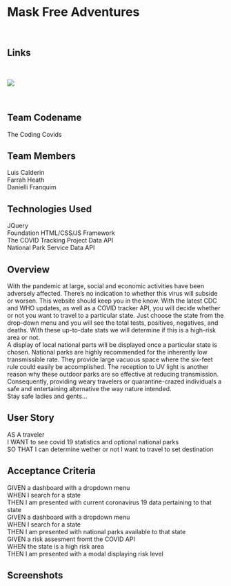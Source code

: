 # Mask Free Adventures
<br>

## Links

<br>

![](https://specials-images.forbesimg.com/imageserve/1218246658/960x0.jpg?fit=scale)

<br>


## Team Codename

The Coding Covids
<br>

## Team Members 

Luis Calderin
<br>
Farrah Heath
<br>
Danielli Franquim
<br>

## Technologies Used
JQuery
<br>
Foundation HTML/CSS/JS Framework
<br>
The COVID Tracking Project  Data API
<br>
National Park Service Data API
<br>

## Overview

With the pandemic at large, social and economic activities have been adversely affected. There’s no indication to whether this virus will subside or worsen. This website should keep you in the know. With the latest CDC and WHO updates, as well as a COVID tracker API, you will decide whether or not you want to travel to a particular state. Just choose the state from the drop-down menu and you will see the total tests, positives, negatives, and deaths.  With these up-to-date stats we will determine if this is a high-risk area or not.
<br>
A display of local national parts will be displayed once a particular state is chosen. National parks are highly recommended for the inherently low transmissible rate. They provide large vacuous space where the six-feet rule could easily be accomplished. The reception to UV light is another reason why these outdoor parks are so effective at reducing transmission. Consequently, providing weary travelers or quarantine-crazed individuals a safe and entertaining alternative the way nature intended.
<br>
Stay safe ladies and gents…
<br>

## User Story

AS A traveler
<br>
I WANT to see covid 19 statistics and optional national parks
<br>
SO THAT I can determine wether or not I want to travel to set destination
<br>

## Acceptance Criteria

GIVEN a dashboard with a dropdown menu
<br>
WHEN I search for a state
<br>
THEN I am presented with current coronavirus 19 data pertaining to that state
<br>
GIVEN a dashboard with a dropdown menu
<br>
WHEN I search for a state
<br>
THEN I am presented with national parks available to that state
<br>
GIVEN a risk assesment fromt the COVID API
<br>
WHEN the state is a high risk area
<br>
THEN I am presented with a modal displaying risk level
<br>


## Screenshots




